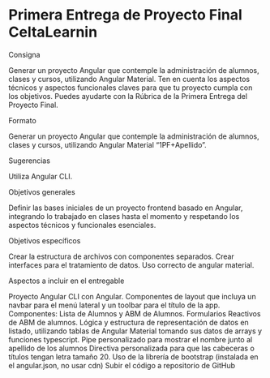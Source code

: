 # Primera Entrega de Proyecto Final CeltaLearnin


Consigna

Generar un proyecto Angular que contemple la administración de alumnos, clases y cursos, utilizando Angular Material. Ten en cuenta los aspectos técnicos y aspectos funcionales claves para que tu proyecto cumpla con los objetivos. Puedes ayudarte con la Rúbrica de la Primera Entrega del Proyecto Final.

Formato

Generar un proyecto Angular que contemple la administración de alumnos, clases y cursos, utilizando Angular Material “1PF+Apellido”.

Sugerencias

Utiliza Angular CLI.

Objetivos generales

Definir las bases iniciales de un proyecto frontend basado en Angular, integrando lo trabajado en clases hasta el momento y respetando los aspectos técnicos y funcionales esenciales.

Objetivos específicos

Crear la estructura de archivos con componentes separados.
Crear interfaces para el tratamiento de datos.
Uso correcto de angular material.

Aspectos a incluir en el entregable

Proyecto Angular CLI con Angular.
Componentes de layout que incluya un navbar para el menú lateral y un toolbar para el título de la app.
Componentes: Lista de Alumnos y ABM de Alumnos.
Formularios Reactivos de ABM de alumnos.
Lógica y estructura de representación de datos en listado, utilizando tablas de Angular Material tomando sus datos de arrays y funciones typescript.
Pipe personalizado para mostrar el nombre junto al apellido de los alumnos
Directiva personalizada para que las cabeceras o títulos tengan letra tamaño 20.
Uso de la librería de bootstrap (instalada en el angular.json, no usar cdn)
Subir el código a repositorio de GitHub
